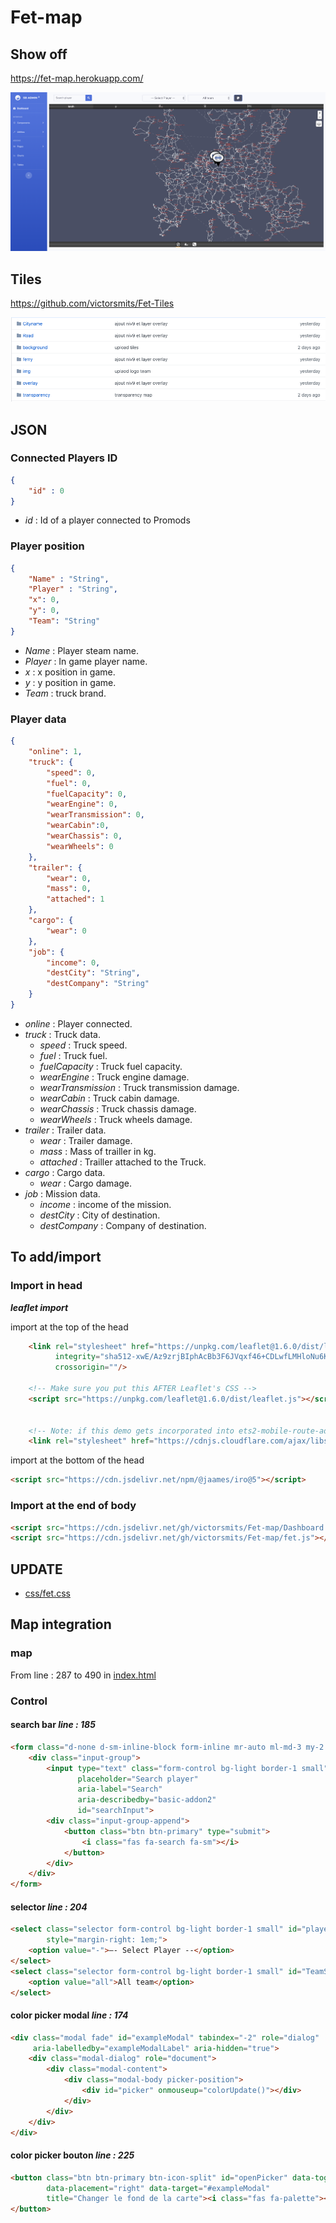 # Fet-map

## Show off

https://fet-map.herokuapp.com/

![Fet Map](show-off.png)

## Tiles

https://github.com/victorsmits/Fet-Tiles

![Fet Tiles](fet-tiles.png)

## JSON

### Connected Players ID

```json
{
    "id" : 0
}
```

- *id* : Id of a player connected to Promods

### Player position
```json
{
    "Name" : "String",
    "Player" : "String",
    "x": 0,
    "y": 0,
    "Team": "String"
}
```

- *Name* : Player steam name.
- *Player* : In game player name.
- *x* : x position in game.
- *y* : y position in game.
- *Team* : truck brand.

### Player data
```json
{
	"online": 1,
	"truck": {
		"speed": 0,
		"fuel": 0,
		"fuelCapacity": 0,
		"wearEngine": 0,
		"wearTransmission": 0,
		"wearCabin":0,
		"wearChassis": 0,
		"wearWheels": 0
	},
	"trailer": {
		"wear": 0,
		"mass": 0,
		"attached": 1
	},
	"cargo": {
		"wear": 0
	},
	"job": {
		"income": 0,
		"destCity": "String",
		"destCompany": "String"
	}
}
```

- *online* : Player connected.
- *truck* : Truck data.
	- *speed* : Truck speed.
	- *fuel* : Truck fuel.
	- *fuelCapacity* : Truck fuel capacity.
	- *wearEngine* : Truck engine damage.
	- *wearTransmission* : Truck transmission damage.
	- *wearCabin* : Truck cabin damage.
	- *wearChassis* : Truck chassis damage.
	- *wearWheels* : Truck wheels damage.
- *trailer* : Trailer data.
	- *wear* : Trailer damage.
	- *mass* : Mass of trailler in kg.
	- *attached* : Trailler attached to the Truck.
- *cargo* : Cargo data.
	- *wear* : Cargo damage.
- *job* : Mission data.
	- *income* : income of the mission.
	- *destCity* : City of destination.
	- *destCompany* : Company of destination.

## To add/import

### Import in head

***leaflet import***

import at the top of the head
```html
    <link rel="stylesheet" href="https://unpkg.com/leaflet@1.6.0/dist/leaflet.css"
          integrity="sha512-xwE/Az9zrjBIphAcBb3F6JVqxf46+CDLwfLMHloNu6KEQCAWi6HcDUbeOfBIptF7tcCzusKFjFw2yuvEpDL9wQ=="
          crossorigin=""/>

    <!-- Make sure you put this AFTER Leaflet's CSS -->
    <script src="https://unpkg.com/leaflet@1.6.0/dist/leaflet.js"></script>


    <!-- Note: if this demo gets incorporated into ets2-mobile-route-advisor, I'd recommend including a copy of these files. That way, it will work even without Internet connection. -->
    <link rel="stylesheet" href="https://cdnjs.cloudflare.com/ajax/libs/leaflet/1.0.0-beta.1/leaflet.css"/>
``` 

import at the bottom of the head
```html
<script src="https://cdn.jsdelivr.net/npm/@jaames/iro@5"></script>
```



### Import at the end of body

```html
<script src="https://cdn.jsdelivr.net/gh/victorsmits/Fet-map/Dashboard.js"></script>
<script src="https://cdn.jsdelivr.net/gh/victorsmits/Fet-map/fet.js"></script>
```

## UPDATE 
- [css/fet.css](css/fet.css)

## Map integration

### map 
From line : 287 to 490 in [index.html](https://github.com/victorsmits/Fet-map/blob/f7b2beee3fadb8c1a6ae4c178d08ce66d46823de/index.html#L287-L476)


### Control

#### search bar    _line : 185_

````html
<form class="d-none d-sm-inline-block form-inline mr-auto ml-md-3 my-2 my-md-0 mw-100" id="searchForm">
    <div class="input-group">
        <input type="text" class="form-control bg-light border-1 small"
               placeholder="Search player"
               aria-label="Search"
               aria-describedby="basic-addon2"
               id="searchInput">
        <div class="input-group-append">
            <button class="btn btn-primary" type="submit">
                <i class="fas fa-search fa-sm"></i>
            </button>
        </div>
    </div>
</form>
````

#### selector    _line : 204_

`````html
<select class="selector form-control bg-light border-1 small" id="playerSelector"
        style="margin-right: 1em;">
    <option value="-">–- Select Player --</option>
</select>
<select class="selector form-control bg-light border-1 small" id="TeamSelector">
    <option value="all">All team</option>
</select>
`````

#### color picker modal _line : 174_

```html
<div class="modal fade" id="exampleModal" tabindex="-2" role="dialog"
     aria-labelledby="exampleModalLabel" aria-hidden="true">
    <div class="modal-dialog" role="document">
        <div class="modal-content">
            <div class="modal-body picker-position">
                <div id="picker" onmouseup="colorUpdate()"></div>
            </div>
        </div>
    </div>
</div>
```

#### color picker bouton _line : 225_

```html
<button class="btn btn-primary btn-icon-split" id="openPicker" data-toggle="modal"
        data-placement="right" data-target="#exampleModal"
        title="Changer le fond de la carte"><i class="fas fa-palette"></i>
</button>
`````

